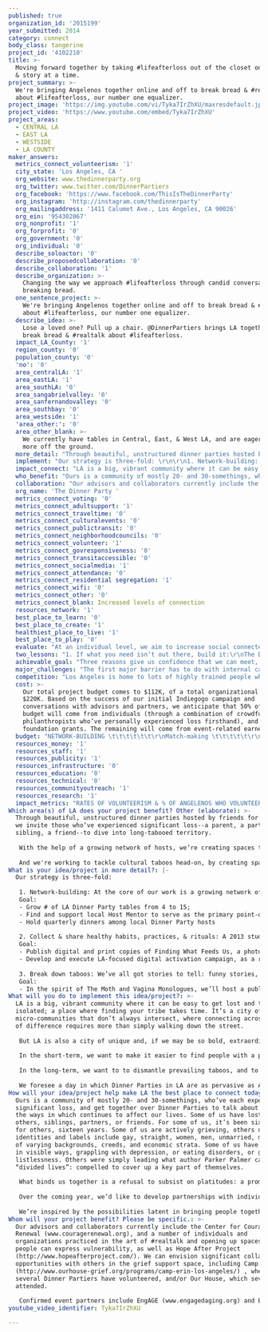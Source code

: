 ```yaml
---
published: true
organization_id: '2015199'
year_submitted: 2014
category: connect
body_class: tangerine
project_id: '4102210'
title: >-
  Moving forward together by taking #lifeafterloss out of the closet one dinner
  & story at a time.
project_summary: >-
  We're bringing Angelenos together online and off to break bread & #realtalk
  about #lifeafterloss, our number one equalizer. 
project_image: 'https://img.youtube.com/vi/Tyka7IrZhXU/maxresdefault.jpg'
project_video: 'https://www.youtube.com/embed/Tyka7IrZhXU'
project_areas:
  - CENTRAL LA
  - EAST LA
  - WESTSIDE
  - LA COUNTY
maker_answers:
  metrics_connect_volunteerism: '1'
  city_state: 'Los Angeles, CA '
  org_website: www.thedinnerparty.org
  org_twitter: www.twitter.com/DinnerPartiers
  org_facebook: 'https://www.facebook.com/ThisIsTheDinnerParty'
  org_instagram: 'http://instagram.com/thedinnerparty'
  org_mailingaddress: '1411 Calumet Ave., Los Angeles, CA 90026'
  org_ein: '954302067'
  org_nonprofit: '1'
  org_forprofit: '0'
  org_government: '0'
  org_individual: '0'
  describe_soloactor: '0'
  describe_proposedcollaboration: '0'
  describe_collaboration: '1'
  describe_organization: >-
    Changing the way we approach #lifeafterloss through candid conversation and
    breaking bread. 
  one_sentence_project: >-
    We're bringing Angelenos together online and off to break bread & #realtalk
    about #lifeafterloss, our number one equalizer. 
  describe_idea: >-
    Lose a loved one? Pull up a chair. @DinnerPartiers brings LA together to
    break bread & #realtalk about #lifeafterloss. 
  impact_LA_County: '1'
  region_county: '0'
  population_county: '0'
  'no': '0'
  area_centralLA: '1'
  area_eastLA: '1'
  area_southLA: '0'
  area_sangabrielvalley: '0'
  area_sanfernandovalley: '0'
  area_southbay: '0'
  area_westside: '1'
  'area_other:': '0'
  area_other_blank: >-
    We currently have tables in Central, East, & West LA, and are eager to get
    more off the ground. 
  more_detail: "Through beautiful, unstructured dinner parties hosted by friends for friends, we invite those who’ve experienced significant loss--a parent, a partner, a sibling, a friend--to dive into long-tabooed territory. \r\n\r\nWith the help of a growing network of hosts, we’re creating spaces that are warm, inviting & conducive to sharing the part of ourselves we otherwise keep hidden. Rather than treat loss as a conversation-killer, we’re using it to inspire our most profound conversations & deepest relationships. \r\n\r\nAnd we're working to tackle cultural taboos head-on, by creating spaces & tools through which those who've yet to experience this level of loss can gain insights about how to be better friends to those who have. "
  implement: "Our strategy is three-fold: \r\n\r\n1. Network-building: At the core of our work is a growing network of Dinner Party tables, each powered by 1-2 hosts, who are in turn supported by a combination of training retreats, open-source toolkits, and on-going coaching.  \r\nGoal: \r\n- Grow # of LA Dinner Party tables from 4 to 15; \r\n- Find and support local Host Mentor to serve as the primary point-of-contact for local hosts, and an LA City Coordinator, responsible for matching participants & hosts; \r\n- Hold quarterly dinners among local Dinner Party hosts   \r\n\r\n2. Collect & share healthy habits, practices, & rituals: A 2013 study by researchers at the Harvard Business School revealed that people who had found a way to move forward had discovered and embraced what they called, \"personal rituals.\" We are working to surface and share the practices and resources that emerge around our tables, in order to capture stories and tools to inspire self-care.\r\nGoal: \r\n- Publish digital and print copies of Finding What Feeds Us, a photo journal featuring recorded stories & rituals shared by wide range of Dinner Partiers, currently in process;\r\n- Develop and execute LA-focused digital activation campaign, as a reminder to live boldly each and every day. \r\n\r\n3. Break down taboos: We’ve all got stories to tell: funny stories, gut-punching stories, stories that tell us who we are, and allow us to hold on to the people who live only in memory. All too often, however, those stories are invisible: something we keep hidden even from ourselves. We want to invite Angelenos to find and share their own stories of #lifeafterloss, and to remind them that they’re not as alone as they might think.  \r\nGoal: \r\n- In the spirit of The Moth and Vagina Monologues, we’ll host a public event featuring live readings, exploring loss and its role as part of our common currency: the subject that binds us across socio-economic, cultural, and generational lines. The event will feature voices and stories from folks at our tables, along with participants and members of partnering organizations, who share a commitment to breaking down taboos around life after loss. \r\n"
  impact_connect: "LA is a big, vibrant community where it can be easy to get lost and to feel isolated; a place where finding your tribe takes time. It’s a city of thriving micro-communities that don’t always intersect, where connecting across lines of difference requires more than simply walking down the street.  \r\n\r\nBut LA is also a city of unique and, if we may be so bold, extraordinary potential. It’s a city whose food culture is the product of the unique backgrounds & family histories we bring to it. It’s a city of yoga studios, community gardens, where wellness is taken seriously. It’s a city where entrepreneurs and communities reshape cultural boundaries so we can live better together, from Home Boy Industry’s Father Greg to TreePeople’s Andy Lipkis. It’s a city that’s mastered the art of telling stories, and changing the way we look at issues. We believe we can change the way we choose to connect here, and by doing it here, change the way we connect everywhere.  \r\n\r\nIn the short-term, we want to make it easier to find people with a particular shared experience, and to treat loss not as the ultimate conversation-killer, but instead as a door-opener---one that can lead to profound conversations and deep relationships. \r\n\r\nIn the long-term, we want to to dismantle prevailing taboos, and to establish a new set of norms among young people who’ve experienced significant loss. We want to realize a day in which young people everywhere can easily find a Dinner Party near them, or else start one of their own: a day in which it’s perfectly normal to get together with people you know who’ve lived through similar experiences, and talk openly over dinner about subjects we otherwise keep under lock and key. We’d like to see increases in the number of people replicating our strategy, measured by toolkit downloads, and evidence of impact on the local dialogue, measured by everything from the number of people reached online and off, to the number of local influencers engaged. \r\n\r\nWe foresee a day in which Dinner Parties in LA are as pervasive as AA meetings, and as culturally acceptable and readily accessible as yoga and meditation classes: a day in which young people who have experienced loss are recognized not as objects of pity, but as better listeners and better leaders, characterized by profound empathy, resilience, and agency. \r\n"
  who_benefit: "Ours is a community of mostly 20- and 30-somethings, who’ve each experienced significant loss, and get together over Dinner Parties to talk about it and the ways in which continues to affect our lives. Some of us have lost parents; others, siblings, partners, or friends. For some of us, it’s been six months, for others, sixteen years. Some of us are actively grieving, others not. Our identities and labels include gay, straight, women, men, unmarried, married, of varying backgrounds, creeds, and economic strata. Some of us have struggled in visible ways, grappling with depression, or eating disorders, or general listlessness. Others were simply leading what author Parker Palmer calls, “divided lives”: compelled to cover up a key part of themselves. \r\n\r\nWhat binds us together is a refusal to subsist on platitudes: a promise to one another to abstain from bullshit, and to speak our own truth, as others speak theirs. We’re not trying to “fix” each other: we’re creating a space where it’s okay to be not okay, where it’s easy to swap therapists’ contact info, where we can cheer each other on on our good days, and be the person to call on the bad. \r\n\r\nOver the coming year, we’d like to develop partnerships with individuals and organizations working in parts of LA where loss and trauma is daily reality. We have no grand illusions about bringing candles and flowers and potluck dinner parties into neighborhoods where crime rates run high and children are more likely to attend funerals than graduation ceremonies. Yet we’ve found that loss can serve as an extraordinary bridge-builder across lines of difference, be they cultural, economic, or age-based. While our stories may be different, each of us knows what it is to be alone. In naming that, we believe we can learn to see one another not as “other,” but by what we have in common below the surface. We want to work with those already on the ground, and to help create tools that make it easier to talk openly about shared experiences of loss. \r\n\r\nWe’re inspired by the possibilities latent in bringing people together from across cultural lines who may appear to be leagues apart, but through a dinner party conversation, discover parallel experiences. We see a future of advocacy and action enabled by these connections, and fueled by the epiphany often had around the Dinner Party table that we’re not so different after all, and that the pressure points felt in one of our neighborhoods need to be solved by us all."
  collaboration: "Our advisors and collaborators currently include the Center for Courage and Renewal (www.couragerenewal.org), and a number of individuals and organizations practiced in the art of #realtalk and opening up spaces where people can express vulnerability, as well as Hope After Project (http://www.hopeafterproject.com/). We can envision significant collaboration opportunities with others in the grief support space, including Camp Erin (http://www.ourhouse-grief.org/programs/camp-erin-los-angeles/) , where several Dinner Partiers have volunteered, and/or Our House, which several have attended. \r\n\r\nConfirmed event partners include EngAGE (www.engagedaging.org) and Experience Talks (http://www.experiencetalks.org/), and we are currently in conversation with several other potential organizations with a passion for story. Finally, regarding a digital campaign, the Harry Potter Alliance (thehpalliance.org) is already on board, and it’s something we’d like to explore with several existing friends in this space as well, including ModernLoss (www.modernloss.org)."
  org_name: 'The Dinner Party '
  metrics_connect_voting: '0'
  metrics_connect_adultsupport: '1'
  metrics_connect_traveltime: '0'
  metrics_connect_culturalevents: '0'
  metrics_connect_publictransit: '0'
  metrics_connect_neighborhoodcouncils: '0'
  metrics_connect_volunteer: '1'
  metrics_connect_govresponsiveness: '0'
  metrics_connect_transitaccessible: '0'
  metrics_connect_socialmedia: '1'
  metrics_connect_attendance: '0'
  metrics_connect_residential segregation: '1'
  metrics_connect_wifi: '0'
  metrics_connect_other: '0'
  metrics_connect_blank: Increased levels of connection
  resources_network: '1'
  best_place_to_learn: '0'
  best_place_to_create: '1'
  healthiest_place_to_live: '1'
  best_place_to_play: '0'
  evaluate: "At an individual level, we aim to increase social connectedness (measured by feelings of belonging, and the percentage of participants who feel comfortable reaching out to fellow participants and their own personal networks in times of need) and levels of agency (measured by participants’ feelings of personal efficacy and hopefulness), and to decrease feelings of isolation (measured by increased understanding that they are not alone in their experience). \r\n\r\nCatalyzing self-care is a key part of what we’re after, driving toward a day in which LA is the healthiest place to live. To that end, we intend, first, to measure the degree to which participants are pursuing their own self-care practices, independent of dinners themselves. Secondly, we’ll measure the number of people who have found, embraced, and/or shared “personal rituals”: practices that bear some relation to the experience or to the person they’d lost, and which, researchers have found, can play a crucial role in helping individuals to move forward. \r\n"
  two_lessons: "1. If what you need isn’t out there, build it:\r\nThe Dinner Party began out of necessity, on a back deck in Echo Park. A group of women came together who had all experienced loss, and were searching for a 21st century answer to traditional grief support. A community that focused not just on loss, but on living well after. A community that wasn’t governed by a professional in a cold, institutional setting, but that felt comfortable, casual and inviting. That recognized how unique our experiences are, and how oftentimes we can be our own best experts. So we sat down to dinner.  As new participants reach out, we hear time and again “I’ve been looking for something like this.” Ends up, the craving we shared for this type of community wasn’t a fluke. The Dinner Party is tapping into a deep cultural vein for a different way of living after loss, and we’re proud to be providing a format for that cultural conversation to be expressed.\r\n\r\n2. Loss is the great equalizer:\r\nOne of the reasons for starting The Dinner Party was to create an environment without resistance to talking about loss. Too often, news of a passing is met with “deer in the headlights” looks and a quick change of subject. What we’ve discovered, despite this apparent discomfort towards dialoguing about loss, is that many of us are hungry for the cultural permission to have that conversation. That’s why we’re looking forward to jumpstarting community-wide conversations about loss and life after - a mass coming out of the closet as we step past the taboo, and embrace the powerful outcomes of openly connecting over loss - a sense of normalization, deep connection and celebration for the time we have together.\r\n"
  achievable_goal: "Three reasons give us confidence that we can meet, and indeed, exceed the goals laid out above: \r\n\r\n1. Demand: December 2013 marked our coming out party: Our first attempt to take what had, until then, been a largely underground effort spread via word of mouth. Since then, we’ve been completely blown away by demand. We reached many of the goals we had originally set for ourselves for the year within the first two months of 2014.  Without even undertaking a concerted marketing effort, our wait-list in LA continues to grow. \r\n\r\n2. Knowledge & networks: Beyond our personal experiences with loss, we bring to the table a set of professional backgrounds that have uniquely prepared us for the work ahead: within our core team, we have coached more than a dozen of today’s leading social entrepreneurs, and worked with some of today’s most prominent brands on digital activation campaigns designed to advance positive social change. We have developed an understanding of the key strategies required to achieve systems-change and to change the way in which we think about an issue, and organized 2,000-person conferences for students and recent graduates committed to using their talents for good. \r\n\r\n3. Experience: Many of the efforts described above are already underway in some form, and have been honed and shaped over the last many months via firsthand experience and careful listening to hosts, participants, and partners. \r\n"
  major_challenges: "The first major barrier has to do with internal capacity, particularly when it comes to match-making. Over the last few months, demand has vastly exceeded supply, both in terms of our ability to find and equip hosts, and in terms of our own match-making capacity. By building out our local team (in the form of adding a stipended Host Mentor and Local Coordinator), we hope to dramatically increase our ability to quickly and efficiently connect folks with similar interests to existing tables, and to start new ones as needed. In the long-term, we’re also exploring what a digital match-making platform might look like, through which people who've experienced significant loss can find and connect with existing Dinner Party hosts, or otherwise start tables of their own (think Meet-up meets OkCupid). \r\n\r\nThe second barrier is one shared by individuals and organizations across different fields, whose efforts aim to change the conversation, and the cultural norms by which we live.  In the last two years alone, two million Americans under the age of 30 lost a parent, brother or sister. The problem is not loss itself, but the isolation that comes of it, precisely at the moment in which we are poised to launch careers and families of our own, and to find our footing in the world. Changing that requires that we put an end to the “deer-in-headlights” looks, and change the very way in which we look at loss: from an emphasis on grief, to one on “life after”. What does it take to translate increased awareness into behavior change? What will it take to realize a day in which getting together with friends over dinner to talked about subjects of shared vulnerability is a perfectly normal thing to do? We’re inspired by the work of BULLY and The Conversation Project and so many other friends and collaborators, whose work has lifted crucial topics into the public conversation, and enabled people to more easily connect with one another online and off."
  competition: "Los Angeles is home to lots of highly trained people who are expert in handling trauma and working with the bereaved, and we’re not trying to replace them. Our House (www.ourhouse-grief.org/) is perhaps the best known source for grief support groups, and is also home to the LA chapter of Camp Erin, a camp for grieving children, founded by the Moyer Foundation. Several of our LA members have been or currently attend Our House, and we see ourselves as a complement to, not a replacement for, the other places people can go to see a professional - therapy, grief counseling, even spin class. \r\n\r\nOur work marks a departure from the status quo in three key ways. The first is environmental: Through potluck dinners among peers, we're lowering the barrier to participation usually associated with most grief groups. These warm, inviting, informal spaces are expressly conducive to sharing a part of ourselves that we usually keep hidden. Second, our approach has no expiration date on the impact of loss on our lives, in the way we traditionally think of grief. Our conversations aren’t just about death and dying, but how about losing someone we love makes us reconsider how we live. Lastly, ours is a platform for 20- and 30-somethings by 20- and 30-somethings: drawing on the emerging science behind the power of peer support, our new organizing model removes the typical rigid lines between facilitator/participant, & service provider/recipient. \r\n\r\nLA is also home to a growing coalition of End of Life organizations, whose focus in on breaking down taboos about death and dying, and raising both the visibility and accessibility of less medicalized approaches to end of life care, ranging from hospice care to living wills to at-home funerals. While we are part of a broad LA-based Conscious End of Life Coalition and share an interest in tearing down taboos, our day-to-day focus is less on preparing for end-of-life or handling the immediate trauma following a loss, but instead on everything that happens afterward: on the way loss changes you over time, and the impact it has on other relationships in your life, and your own feeling of meaning and purpose in the world.  \r\n"
  cost: >-
    Our total project budget comes to $112K, of a total organizational budget of
    $220K. Based on the success of our initial Indiegogo campaign and
    conversations with advisors and partners, we anticipate that 50% of our
    budget will come from individuals (through a combination of crowdfunding and
    philanthropists who’ve personally experienced loss firsthand), and 45% from
    foundation grants. The remaining will come from event-related earned income.
  budget: "NETWORK-BUILDING \t\t\t\t\t\t\r\nMatch-making \t\t\t\t\t\r\n- City Coordinator: Responsible for matching participants & hosts in hub cities: $400/mo X 12 mos: $4800\r\nHost Training & Resource Development\t\t\t\t\t\r\n- Host Mentor (Primary point-of-contact for local hosts): $200/mo X 12 mos: $2400\r\n- Quarterly host dinners: $300 X 4: $1200\r\n- Printed host toolkits: $20 X 30: $600\r\nTOTAL NETWORK-BUILDING: $9000\r\n\r\nCATALYZING SELF-CARE\t\t\t\t\t\t\r\nFinding What Feeds Us (digital & print) \t\t\t\t\t\r\n- Design: $1000\r\n- Printing: $15 X 50: $750\r\nDigital Activation Campaign \t\t\t\t\t\r\n- Project Manager (50% FTE to conduct social media outreach & coordinate campaign:$2500/mo X 4: $10000\r\n- Anthem Video (Primary content piece generate broad campaign awareness & attract media attention): $7500\t\r\n- Design assets: $5000\t\r\nTOTAL CATALYZING SELF-CARE: $19250\r\n\r\nCHANGING THE CONVERSATION \t\t\t\t\t\t\r\n- Public event space: $1000\t\r\n- Food: $500\t\r\n- Printing: $300\r\n- Supplies: $100\r\nMiscellaneous: $1000\t\r\nTOTAL CHANGING THE CONVERSATION: $2900\r\n\r\nOPERATIONS\t\t\t\t\t\t\r\n- Executive Director (Oversees strategic development, fundraising, & external communications): $62500\r\n- Community Director (Oversees network-building, partnership development, & operations): $62500 X 30%: $18750\r\nTOTAL OPERATIONS: $81250\t\t\t\t\t\t\r\n\r\nTOTAL: $112400\t"
  resources_money: '1'
  resources_staff: '1'
  resources_publicity: '1'
  resources_infrastructure: '0'
  resources_education: '0'
  resources_technical: '0'
  resources_communityoutreach: '1'
  resources_research: '1'
  impact_metrics: "RATES OF VOLUNTEERISM & % OF ANGELENOS WHO VOLUNTEER INFORMALLY\r\nOur work has been the direct result of a network of more than 40 volunteer hosts, more than 60 volunteers who’ve lent a hand with events and other needs, and a team of more than 20 designers, filmmakers, and other creators, who’ve given their time and talent to growing our brand and design assets through in-kind support. \r\n\r\nTo date, our work has been entirely volunteer-powered. Even as we work to build out the infrastructure required to meet demand and deepen our efforts, we will continue to rely heavily on volunteer support. There is ample research to show that service and volunteerism can help to restore a sense of purpose and value for people who’ve experienced loss or other forms of trauma. What’s more, we see ourselves as an extension of the maker movement, and a broader DIY trend that’s helping to shift our reliance from institutions and outside experts, toward peer networks. \r\n\r\nADULTS GETTING SUFFICIENT SOCIAL & EMOTIONAL SUPPORT + TOTAL # OF SOCIAL MEDIA FRIENDS: \r\nOur goal is to create a kind of modern extended family, comprised of resilient friend communities, for whom loss is merely the door-opener.\r\n\r\nAlready, we have extensive qualitative data to indicate increases in social & emotional support and expanded peer networks. To quote several Dinner Partiers: \r\n\r\n“I felt relieved, knowing that for maybe even one night of my life I could talk openly about what has been so relevant and transforming in my life for the past 4 years. Because the group is formed of people (who I can now consider my friends) of my age group and mental wavelength, I feel that we have been able to easily go deeper than any randomly assembled grief group.”  - Shaina, 24, Los Angeles\r\n\r\n\"The Dinner Party has provided me with a space of unconditional acceptance, warmth and comfortability. The people and the spaces have allowed me to really sit and reflect on my father's life and death. I am reminded every time that I am not alone and that even loss can be a source of strength and connection with others.\" - Eva, 28, Los Angeles \r\n\r\n\r\nRESIDENTIAL SEGREGATION\r\nBy lifting up voices of our own community, and those of men and women affiliated with our partner organizations through public events, cross-table gatherings, and a digital campaign, we aim to break down traditional barriers between “us” and “them,” forging connection and a common identity among people of varying age, class, and race.  \r\n"
Which area(s) of LA does your project benefit? Other (elaborate): >-
  Through beautiful, unstructured dinner parties hosted by friends for friends,
  we invite those who’ve experienced significant loss--a parent, a partner, a
  sibling, a friend--to dive into long-tabooed territory. 
   
   With the help of a growing network of hosts, we’re creating spaces that are warm, inviting & conducive to sharing the part of ourselves we otherwise keep hidden. Rather than treat loss as a conversation-killer, we’re using it to inspire our most profound conversations & deepest relationships. 
   
   And we're working to tackle cultural taboos head-on, by creating spaces & tools through which those who've yet to experience this level of loss can gain insights about how to be better friends to those who have.
What is your idea/project in more detail?: |-
  Our strategy is three-fold: 
   
   1. Network-building: At the core of our work is a growing network of Dinner Party tables, each powered by 1-2 hosts, who are in turn supported by a combination of training retreats, open-source toolkits, and on-going coaching. 
   Goal: 
   - Grow # of LA Dinner Party tables from 4 to 15; 
   - Find and support local Host Mentor to serve as the primary point-of-contact for local hosts, and an LA City Coordinator, responsible for matching participants & hosts; 
   - Hold quarterly dinners among local Dinner Party hosts 
   
   2. Collect & share healthy habits, practices, & rituals: A 2013 study by researchers at the Harvard Business School revealed that people who had found a way to move forward had discovered and embraced what they called, "personal rituals." We are working to surface and share the practices and resources that emerge around our tables, in order to capture stories and tools to inspire self-care.
   Goal: 
   - Publish digital and print copies of Finding What Feeds Us, a photo journal featuring recorded stories & rituals shared by wide range of Dinner Partiers, currently in process;
   - Develop and execute LA-focused digital activation campaign, as a reminder to live boldly each and every day. 
   
   3. Break down taboos: We’ve all got stories to tell: funny stories, gut-punching stories, stories that tell us who we are, and allow us to hold on to the people who live only in memory. All too often, however, those stories are invisible: something we keep hidden even from ourselves. We want to invite Angelenos to find and share their own stories of #lifeafterloss, and to remind them that they’re not as alone as they might think. 
   Goal: 
   - In the spirit of The Moth and Vagina Monologues, we’ll host a public event featuring live readings, exploring loss and its role as part of our common currency: the subject that binds us across socio-economic, cultural, and generational lines. The event will feature voices and stories from folks at our tables, along with participants and members of partnering organizations, who share a commitment to breaking down taboos around life after loss.
What will you do to implement this idea/project?: >-
  LA is a big, vibrant community where it can be easy to get lost and to feel
  isolated; a place where finding your tribe takes time. It’s a city of thriving
  micro-communities that don’t always intersect, where connecting across lines
  of difference requires more than simply walking down the street. 
   
   But LA is also a city of unique and, if we may be so bold, extraordinary potential. It’s a city whose food culture is the product of the unique backgrounds & family histories we bring to it. It’s a city of yoga studios, community gardens, where wellness is taken seriously. It’s a city where entrepreneurs and communities reshape cultural boundaries so we can live better together, from Home Boy Industry’s Father Greg to TreePeople’s Andy Lipkis. It’s a city that’s mastered the art of telling stories, and changing the way we look at issues. We believe we can change the way we choose to connect here, and by doing it here, change the way we connect everywhere. 
   
   In the short-term, we want to make it easier to find people with a particular shared experience, and to treat loss not as the ultimate conversation-killer, but instead as a door-opener---one that can lead to profound conversations and deep relationships. 
   
   In the long-term, we want to to dismantle prevailing taboos, and to establish a new set of norms among young people who’ve experienced significant loss. We want to realize a day in which young people everywhere can easily find a Dinner Party near them, or else start one of their own: a day in which it’s perfectly normal to get together with people you know who’ve lived through similar experiences, and talk openly over dinner about subjects we otherwise keep under lock and key. We’d like to see increases in the number of people replicating our strategy, measured by toolkit downloads, and evidence of impact on the local dialogue, measured by everything from the number of people reached online and off, to the number of local influencers engaged. 
   
   We foresee a day in which Dinner Parties in LA are as pervasive as AA meetings, and as culturally acceptable and readily accessible as yoga and meditation classes: a day in which young people who have experienced loss are recognized not as objects of pity, but as better listeners and better leaders, characterized by profound empathy, resilience, and agency.
How will your idea/project help make LA the best place to connect today? In LA2050?: >-
  Ours is a community of mostly 20- and 30-somethings, who’ve each experienced
  significant loss, and get together over Dinner Parties to talk about it and
  the ways in which continues to affect our lives. Some of us have lost parents;
  others, siblings, partners, or friends. For some of us, it’s been six months,
  for others, sixteen years. Some of us are actively grieving, others not. Our
  identities and labels include gay, straight, women, men, unmarried, married,
  of varying backgrounds, creeds, and economic strata. Some of us have struggled
  in visible ways, grappling with depression, or eating disorders, or general
  listlessness. Others were simply leading what author Parker Palmer calls,
  “divided lives”: compelled to cover up a key part of themselves. 
   
   What binds us together is a refusal to subsist on platitudes: a promise to one another to abstain from bullshit, and to speak our own truth, as others speak theirs. We’re not trying to “fix” each other: we’re creating a space where it’s okay to be not okay, where it’s easy to swap therapists’ contact info, where we can cheer each other on on our good days, and be the person to call on the bad. 
   
   Over the coming year, we’d like to develop partnerships with individuals and organizations working in parts of LA where loss and trauma is daily reality. We have no grand illusions about bringing candles and flowers and potluck dinner parties into neighborhoods where crime rates run high and children are more likely to attend funerals than graduation ceremonies. Yet we’ve found that loss can serve as an extraordinary bridge-builder across lines of difference, be they cultural, economic, or age-based. While our stories may be different, each of us knows what it is to be alone. In naming that, we believe we can learn to see one another not as “other,” but by what we have in common below the surface. We want to work with those already on the ground, and to help create tools that make it easier to talk openly about shared experiences of loss. 
   
   We’re inspired by the possibilities latent in bringing people together from across cultural lines who may appear to be leagues apart, but through a dinner party conversation, discover parallel experiences. We see a future of advocacy and action enabled by these connections, and fueled by the epiphany often had around the Dinner Party table that we’re not so different after all, and that the pressure points felt in one of our neighborhoods need to be solved by us all.
Whom will your project benefit? Please be specific.: >-
  Our advisors and collaborators currently include the Center for Courage and
  Renewal (www.couragerenewal.org), and a number of individuals and
  organizations practiced in the art of #realtalk and opening up spaces where
  people can express vulnerability, as well as Hope After Project
  (http://www.hopeafterproject.com/). We can envision significant collaboration
  opportunities with others in the grief support space, including Camp Erin
  (http://www.ourhouse-grief.org/programs/camp-erin-los-angeles/) , where
  several Dinner Partiers have volunteered, and/or Our House, which several have
  attended. 
   
   Confirmed event partners include EngAGE (www.engagedaging.org) and Experience Talks (http://www.experiencetalks.org/), and we are currently in conversation with several other potential organizations with a passion for story. Finally, regarding a digital campaign, the Harry Potter Alliance (thehpalliance.org) is already on board, and it’s something we’d like to explore with several existing friends in this space as well, including ModernLoss (www.modernloss.org).
youtube_video_identifier: Tyka7IrZhXU

---
```

